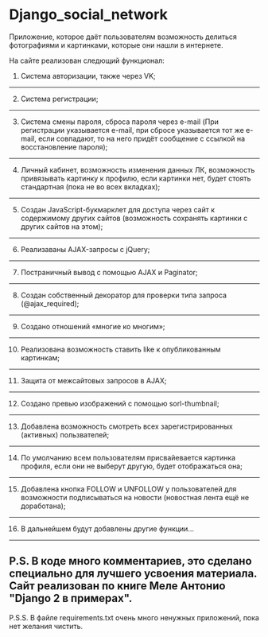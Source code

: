 # Django_social_network
Приложение, которое даёт пользователям возможность делиться фотографиями и картинками, которые они нашли в интернете.

На сайте реализован следющий функционал:

1. Система авторизации, также через VK; 
----------
2. Система регистрации;
----------
3. Система смены пароля, сброса пароля через e-mail (При регистрации указывается e-mail, при сбросе указывается тот же e-mail, если совпадают, то на него придёт сообщение с ссылкой на восстановление пароля);
----------
4. Личный кабинет, возможность изменения данных ЛК, возможность привязывать картинку к профилю, если картинки нет, будет стоять стандартная (пока не во всех вкладках);
----------
5. Создан JavaScript-букмарклет для доступа через сайт к содержимому других сайтов (возможность сохранять картинки с других сайтов на этом);
----------
6. Реализаваны AJAX-запросы с jQuery;
----------
7. Постраничный вывод с помощью AJAX и Paginator;
----------
8. Создан собственный декоратор для проверки типа запроса (@ajax_required);
----------
9. Создано отношений «многие ко многим»;
----------
10. Реализована возможность ставить like к опубликованным картинкам;
----------
11. Защита от межсайтовых запросов в AJAX;
----------
12. Создано превью изображений с помощью sorl-thumbnail;
----------
13. Добавлена возможность смотреть всех зарегистрированных (активных) пользвателей;
----------
14. По умолчанию всем пользователям присвайевается картинка профиля, если они не выберут другую, будет отображаться она;
----------
15. Добавлена кнопка FOLLOW и UNFOLLOW у пользователей для возможности подписываться на новости (новостная лента ещё не доработана);
----------
16. В дальнейшем будут добавлены другие функции...
----------
P.S. В коде много комментариев, это сделано специально для лучшего усвоения материала. Сайт реализован по книге Меле Антонио "Django 2 в примерах".
----------
P.S.S. В файле requirements.txt очень много ненужных приложений, пока нет желания чистить.
